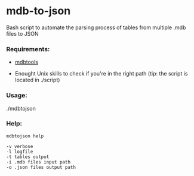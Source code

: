 # mdb-to-json
Bash script to automate the parsing process of tables from multiple .mdb files to JSON 

### Requirements: ###

* [mdbtools](https://github.com/mdbtools/mdbtools)

* Enought Unix skills to check if you're in the right path (tip: the script is located in ./script)

### Usage: ###

./mdbtojson

### Help: ###

```
mdbtojson help

-v verbose
-l logfile
-t tables output
-i .mdb files input path
-o .json files output path
```
